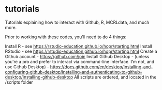 # tutorials
Tutorials explaining how to interact with Github, R, MCRLdata, and much more. 

Prior to working with these codes, you'll need to do 4 things:

Install R - see https://rstudio-education.github.io/hopr/starting.html
Install RStudio - see https://rstudio-education.github.io/hopr/starting.html
Create a Github account - https://github.com/join
Install Github Desktop - (unless you're a pro and prefer to interact via command-line interface. I'm not, and use Github Desktop) - https://docs.github.com/en/desktop/installing-and-configuring-github-desktop/installing-and-authenticating-to-github-desktop/installing-github-desktop
All scripts are ordered, and located in the /scripts folder
